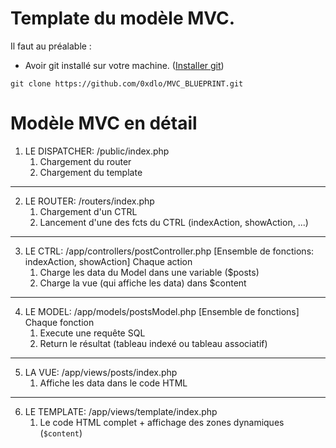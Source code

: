 # Template du modèle MVC.

Il faut au préalable :
* Avoir git installé sur votre machine. ([Installer git](https://git-scm.com/downloads))

```shell
git clone https://github.com/0xdlo/MVC_BLUEPRINT.git
```

# Modèle MVC en détail

1. LE DISPATCHER: /public/index.php
	1. Chargement du router
	2. Chargement du template
-----------------
2. LE ROUTER: /routers/index.php
	1. Chargement d'un CTRL
	2. Lancement d'une des fcts du CTRL (indexAction, showAction, ...)
-----------------
3. LE CTRL: /app/controllers/postController.php  [Ensemble de fonctions: indexAction, showAction] Chaque action
	1. Charge les data du Model dans une variable ($posts)
	2. Charge la vue (qui affiche les data) dans $content
-----------------
4. LE MODEL: /app/models/postsModel.php [Ensemble de fonctions]
   Chaque fonction
	1. Execute une requête SQL
	2. Return le résultat (tableau indexé ou tableau associatif)
-----------------
5. LA VUE: /app/views/posts/index.php
	1. Affiche les data dans le code HTML
-----------------
6. LE TEMPLATE: /app/views/template/index.php
	1. Le code HTML complet + affichage des zones dynamiques (```$content```)